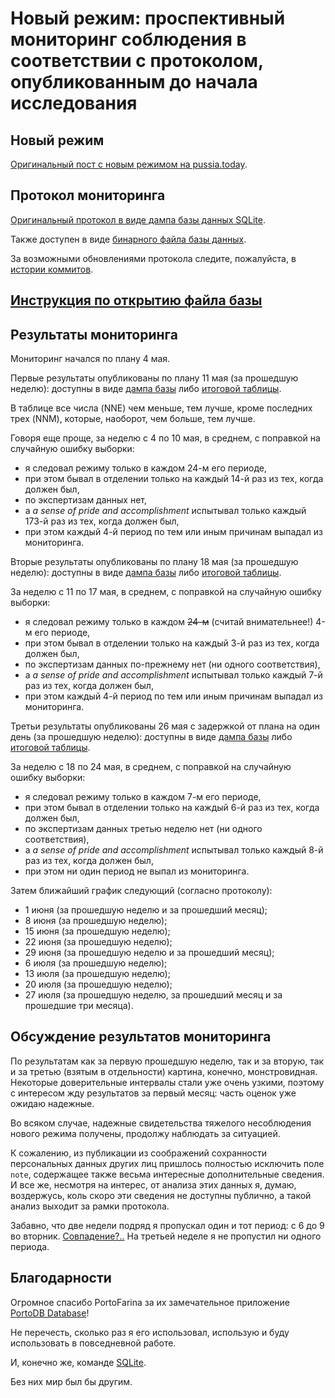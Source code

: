 # Новый режим: проспективный мониторинг соблюдения в соответствии с протоколом, опубликованным до начала исследования

## Новый режим

[Оригинальный пост с новым режимом на pussia.today](http://pussia.today/2019/02/02/new-schedule/).

## Протокол мониторинга

[Оригинальный протокол в виде дампа базы данных SQLite](https://github.com/pussiatoday/zz-schedule-monitor/blob/3c51b3592d8ca028c0d469af61a00f5f5557cd21/zz-schedule-monitor.db.sql).

Также доступен в виде [бинарного файла базы данных](https://github.com/pussiatoday/zz-schedule-monitor/raw/0fd07faf1c9ad63d755e8ff9c95e0c1e8915fa0f/zz-schedule-monitor.db).

За возможными обновлениями протокола следите, пожалуйста, в [истории коммитов](https://github.com/pussiatoday/zz-schedule-monitor/commits/master).

## [Инструкция по открытию файла базы](tutorial/README.md)

## Результаты мониторинга

Мониторинг начался по плану 4 мая.

Первые результаты опубликованы по плану 11 мая (за прошедшую неделю): доступны в виде [дампа базы](https://github.com/pussiatoday/zz-schedule-monitor/blob/2cac9f83a90f243e2294a473735ccd8bc06d9f9e/zz-schedule-monitor.db.sql) либо [итоговой таблицы](https://github.com/pussiatoday/zz-schedule-monitor/blob/2cac9f83a90f243e2294a473735ccd8bc06d9f9e/zz-schedule-monitor%20-%20a_result.csv).

В таблице все числа (NNE) чем меньше, тем лучше, кроме последних трех (NNM), которые, наоборот, чем больше, тем лучше.

Говоря еще проще, за неделю с 4 по 10 мая, в среднем, с поправкой на случайную ошибку выборки:

* я следовал режиму только в каждом 24-м его периоде,
* при этом бывал в отделении только на каждый 14-й раз из тех, когда должен был,
* по экспертизам данных нет,
* а _a sense of pride and accomplishment_ испытывал только каждый 173-й раз из тех, когда должен был,
* при этом каждый 4-й период по тем или иным причинам выпадал из мониторинга.

Вторые результаты опубликованы по плану 18 мая (за прошедшую неделю): доступны в виде [дампа базы](https://github.com/pussiatoday/zz-schedule-monitor/blob/38fb3203b7c5c70e43cbb2a9df818048395ecb9a/zz-schedule-monitor.db.sql) либо [итоговой таблицы](https://github.com/pussiatoday/zz-schedule-monitor/blob/38fb3203b7c5c70e43cbb2a9df818048395ecb9a/zz-schedule-monitor%20-%20a_result.csv).

За неделю с 11 по 17 мая, в среднем, с поправкой на случайную ошибку выборки:

* я следовал режиму только в каждом ~~24-м~~ (считай внимательнее!) 4-м его периоде,
* при этом бывал в отделении только на каждый 3-й раз из тех, когда должен был,
* по экспертизам данных по-прежнему нет (ни одного соответствия),
* а _a sense of pride and accomplishment_ испытывал только каждый 7-й раз из тех, когда должен был,
* при этом каждый 4-й период по тем или иным причинам выпадал из мониторинга.

Третьи результаты опубликованы 26 мая с задержкой от плана на один день (за прошедшую неделю): доступны в виде [дампа базы](https://github.com/pussiatoday/zz-schedule-monitor/blob/2a69d8226b3a444cc13181c3f98422f08df57f23/zz-schedule-monitor.db.sql) либо [итоговой таблицы](https://github.com/pussiatoday/zz-schedule-monitor/blob/2a69d8226b3a444cc13181c3f98422f08df57f23/zz-schedule-monitor%20-%20a_result.csv).

За неделю с 18 по 24 мая, в среднем, с поправкой на случайную ошибку выборки:

* я следовал режиму только в каждом 7-м его периоде,
* при этом бывал в отделении только на каждый 6-й раз из тех, когда должен был,
* по экспертизам данных третью неделю нет (ни одного соответствия),
* а _a sense of pride and accomplishment_ испытывал только каждый 8-й раз из тех, когда должен был,
* при этом ни один период не выпал из мониторинга.

Затем ближайший график следующий (согласно протоколу):

* 1 июня (за прошедшую неделю и за прошедший месяц);
* 8 июня (за прошедшую неделю);
* 15 июня (за прошедшую неделю);
* 22 июня (за прошедшую неделю);
* 29 июня (за прошедшую неделю и за прошедший месяц);
* 6 июля (за прошедшую неделю);
* 13 июля (за прошедшую неделю);
* 20 июля (за прошедшую неделю);
* 27 июля (за прошедшую неделю, за прошедший месяц и за прошедшие три месяца).

## Обсуждение результатов мониторинга

По результатам как за первую прошедшую неделю, так и за вторую, так и за третью (взятым в отдельности) картина, конечно, монстровидная. Некоторые доверительные интервалы стали уже очень узкими, поэтому с интересом жду результатов за первый месяц: часть оценок уже ожидаю надежные.

Во всяком случае, надежные свидетельства тяжелого несоблюдения нового режима получены, продолжу наблюдать за ситуацией.

К сожалению, из публикации из соображений сохранности персональных данных других лиц пришлось полностью исключить поле `note`, содержащее также весьма интересные дополнительные сведения. И все же, несмотря на интерес, от анализа этих данных я, думаю, воздержусь, коль скоро эти сведения не доступны публично, а такой анализ выходит за рамки протокола.

Забавно, что две недели подряд я пропускал один и тот период: с 6 до 9 во вторник. [Совпадение?..](https://google.com/search?tbm=isch&q=%22совпадение+не+думаю%22) На третьей неделе я не пропустил ни одного периода.

## Благодарности

Огромное спасибо PortoFarina за их замечательное приложение [PortoDB Database](https://play.google.com/store/apps/details?id=com.portofarina.portodb)!

Не перечесть, сколько раз я его использовал, использую и буду использовать в повседневной работе.

И, конечно же, команде [SQLite](https://sqlite.org).

Без них мир был бы другим.
